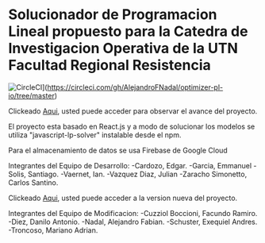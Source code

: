 # Solucionador de Programacion Lineal propuesto para la Catedra de Investigacion Operativa de la UTN Facultad Regional Resistencia

![CircleCI](https://circleci.com/gh/AlejandroFNadal/optimizer-pl-io/tree/master.svg?style=svg)](https://circleci.com/gh/AlejandroFNadal/optimizer-pl-io/tree/master)

Clickeado [Aqui](https://optimizer-pl-io.web.app/home), usted puede acceder para observar el avance del proyecto.

El proyecto esta basado en React.js y a modo de solucionar los modelos se utiliza "javascript-lp-solver" instalable desde el npm.

Para el almacenamiento de datos se usa Firebase de Google Cloud

Integrantes del Equipo de Desarrollo:
-Cardozo, Edgar.
-Garcia, Emmanuel
-Solis, Santiago.
-Vaernet, Ian.
-Vazquez Diaz, Julian
-Zaracho Simonetto, Carlos Santino.

Clickeado [Aqui](https://optimizer-lp.web.app/), usted puede acceder a la version nueva del proyecto.

Integrantes del Equipo de Modificacion:
-Cuzziol Boccioni, Facundo Ramiro.
-Diez, Danilo Antonio.
-Nadal, Alejandro Fabian.
-Schuster, Exequiel Andres.
-Troncoso, Mariano Adrian. 
